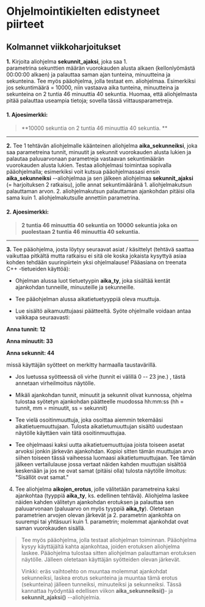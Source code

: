 # Ohjelmointikielten edistyneet piirteet

## Kolmannet viikkoharjoitukset

**1.**  Kirjoita aliohjelma **sekunnit_ajaksi**, joka saa 1.
    parametrina sekunttien määrän vuorokauden alusta alkaen
    (kellonlyömästä 00:00:00 alkaen) ja palauttaa saman ajan tunteina,
    minuutteina ja sekunteina. Tee myös pääohjelma, jolla testaat em.
    aliohjelmaa. Esimerkiksi jos sekuntimäärä = 10000, niin vastaava
    aika tunteina, minuutteina ja sekunteina on 2 tuntia 46 minuuttia 40
    sekuntia. Huomaa, että aliohjelmasta pitää palauttaa useampia
    tietoja; sovella tässä viittausparametreja. 

#### 1. Ajoesimerkki: 
> **10000 sekuntia on 2 tuntia 46 minuuttia 40 sekuntia. **

---

**2.**  Tee 1 tehtävän aliohjelmalle käänteinen aliohjelma
    **aika_sekunneiksi**, joka saa parametreina tunnit, minuutit ja
    sekunnit vuorokauden alusta lukien ja palautaa paluuarvonaan
    parametreja vastaavan sekuntimäärän vuorokauden alusta lukien.
    Testaa aliohjelmasi toimintaa sopivalla pääohjelmalla; esimerkiksi
    voit kutsua pääohjelmassasi ensin **aika_sekunneiksi** --aliohjelmaa
    ja sen jälkeen aliohjelmaa **sekunnit_ajaksi** (= harjoituksen 2
    ratkaisu), jolle annat sekuntimääränä 1. aliohjelmakutsun
    palauttaman arvon. 2. aliohjelmakutsun palauttaman ajankohdan
    pitäisi olla sama kuin 1. aliohjelmakutsulle annettiin parametrina.

#### 2. Ajoesimerkki:
> **2 tuntia 46 minuuttia 40 sekuntia on 10000 sekuntia joka on puolestaan 2 tuntia 46 minuuttia 40 sekuntia.**

---

**3.**  Tee pääohjelma, josta löytyy seuraavat asiat / käsittelyt (tehtävä
    saattaa vaikuttaa pitkältä mutta ratkaisu ei sitä ole koska jokaista
    kysyttyä asiaa kohden tehdään suurinpiirtein yksi ohjelmalause!
    Pääasiana on treenata C++ -tietueiden käyttöä):

-   Ohjelman alussa luot tietuetyypin **aika_ty**, joka sisältää kentät
    ajankohdan tunneille, minuuteille ja sekunneille.

-   Tee pääohjelman alussa aikatietuetyyppiä oleva muuttuja.

-   Lue sisältö aikamuuttujaasi päätteeltä. Syöte ohjelmalle voidaan
    antaa vaikkapa seuraavasti:

**Anna tunnit: 12**

**Anna minuutit: 33**

**Anna sekunnit: 44**

missä käyttäjän syötteet on merkitty harmaalla taustavärillä.

-   Jos luetussa syötteessä oli virhe (tunnit ei välillä 0 -- 23 jne.) ,
    tästä annetaan virheilmoitus näytölle.

-   Mikäli ajankohdan tunnit, minuutit ja sekunnit olivat kunnossa,
    ohjelma tulostaa syötetyn ajankohdan päätteelle muodossa hh:mm:ss
    (hh = tunnit, mm = minuutit, ss = sekunnit)

-   Tee vielä osoitinmuuttuja, joka osoittaa aiemmin tekemääsi
    aikatietuemuuttujaan. Tulosta aikatietumuuttujan sisältö uudestaan
    näytölle käyttäen vain tätä osoitinmuuttujaa.

-   Tee ohjelmaasi kaksi uutta aikatietuemuuttujaa joista toiseen asetat
    arvoksi jonkin järkevän ajankohdan. Kopioi sitten tämän muuttujan
    arvo siihen toiseen tässä vaiheessa luomaasi aikatietumuuttujaan.
    Tee tämän jälkeen vertailulause jossa vertaat näiden kahden
    muuttujan sisältöä keskenään ja jos ne ovat samat (pitäisi olla)
    tulosta näytölle ilmoitus: "Sisällöt ovat samat."

4.  Tee aliohjelma **aikojen_erotus**, jolle välitetään parametreina
    kaksi ajankohtaa (tyyppiä **aika_ty**, ks. edellinen tehtävä).
    Aliohjelma laskee näiden kahden välitetyn ajankohdan erotuksen ja
    palauttaa sen paluuarvonaan (paluuarvo on myös tyyppiä **aika_ty**).
    Oletetaan parametrien arvojen olevan järkevät ja 2. parametrin
    ajankohta on suurempi tai yhtäsuuri kuin 1. parametrin; molemmat
    ajankohdat ovat saman vuorokauden sisällä.

> Tee myös pääohjelma, jolla testaat aliohjelman toiminnan. Pääohjelma
> kysyy käyttäjältä kahta ajankohtaa, joiden erotuksen aliohjelma
> laskee. Pääohjelma tulostaa sitten aliohjelman palauttaman erotuksen
> näytölle. Jälleen oletetaan käyttäjän syötteiden olevan järkevät.
>
> Vinkki: eräs vaihtoehto on muuntaa molemmat ajankohdat sekunneiksi,
> laskea erotus sekunteina ja muuntaa tämä erotus (sekunteina) jälleen
> tunneiksi, minuuteiksi ja sekunneiksi. Tässä kannattaa hyödyntää
> edellisen viikon **aika_sekunneiksi()**- ja **sekunnit_ajaksi()**
> --aliohjelmia.
